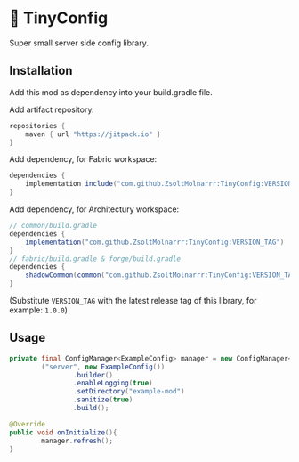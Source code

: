 # 🔧 TinyConfig
Super small server side config library.

## Installation

Add this mod as dependency into your build.gradle file.

Add artifact repository.

```groovy
repositories {
    maven { url "https://jitpack.io" }
}
```
Add dependency, for Fabric workspace:
```groovy
dependencies {
    implementation include("com.github.ZsoltMolnarrr:TinyConfig:VERSION_TAG")
}
```

Add dependency, for Architectury workspace:
```groovy
// common/build.gradle
dependencies {
    implementation("com.github.ZsoltMolnarrr:TinyConfig:VERSION_TAG")
}
// fabric/build.gradle & forge/build.gradle
dependencies {
    shadowCommon(common("com.github.ZsoltMolnarrr:TinyConfig:VERSION_TAG"))
}
```
(Substitute `VERSION_TAG` with the latest release tag of this library, for example: `1.0.0`)

## Usage

```java
private final ConfigManager<ExampleConfig> manager = new ConfigManager<ExampleConfig>
        ("server", new ExampleConfig())
                .builder()
                .enableLogging(true)
                .setDirectory("example-mod")
                .sanitize(true)
                .build();

@Override
public void onInitialize(){
        manager.refresh();
}
```